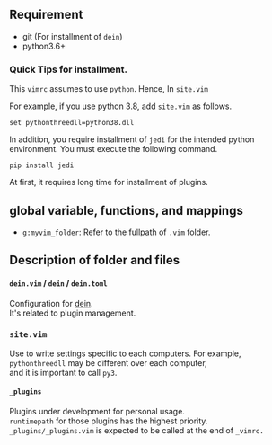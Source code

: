 ## Requirement

* git (For installment of `dein`)
* python3.6+ 

### Quick Tips for installment.
This `vimrc` assumes to use `python`. 
Hence,  In `site.vim`

For example, if you use python 3.8, add `site.vim` as follows.   
```
set pythonthreedll=python38.dll
```
In addition, you require installment of `jedi` for the intended python environment. 
You must execute the following command.
```
pip install jedi
```

At first, it requires long time for installment of plugins. 


## global variable, functions, and mappings

* `g:myvim_folder`: Refer to the fullpath of `.vim` folder.
 
## Description of folder and files

#### `dein.vim` / `dein` / `dein.toml`
Configuration for [dein](https://github.com/Shougo/dein.vim).  
It's related to plugin management.

### `site.vim`
Use to write settings specific to each computers. 
For example, `pythonthreedll` may be different over each computer,  
and it is important to call `py3`.

#### `_plugins` 

Plugins under development for personal usage.    
`runtimepath` for those plugins has the highest priority.   
`_plugins/_plugins.vim` is expected to be called at the end of `_vimrc.`



